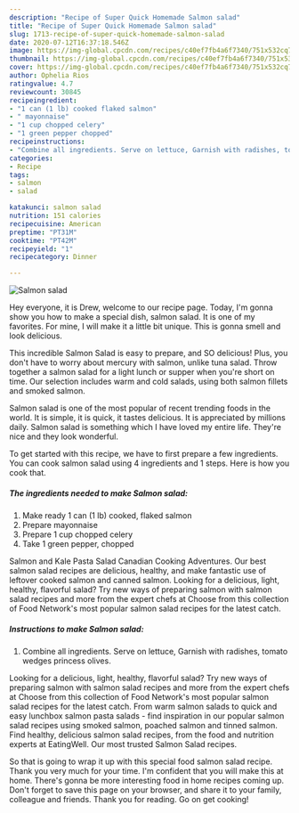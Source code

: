 ```yaml
---
description: "Recipe of Super Quick Homemade Salmon salad"
title: "Recipe of Super Quick Homemade Salmon salad"
slug: 1713-recipe-of-super-quick-homemade-salmon-salad
date: 2020-07-12T16:37:18.546Z
image: https://img-global.cpcdn.com/recipes/c40ef7fb4a6f7340/751x532cq70/salmon-salad-recipe-main-photo.jpg
thumbnail: https://img-global.cpcdn.com/recipes/c40ef7fb4a6f7340/751x532cq70/salmon-salad-recipe-main-photo.jpg
cover: https://img-global.cpcdn.com/recipes/c40ef7fb4a6f7340/751x532cq70/salmon-salad-recipe-main-photo.jpg
author: Ophelia Rios
ratingvalue: 4.7
reviewcount: 30845
recipeingredient:
- "1 can (1 lb) cooked flaked salmon"
- " mayonnaise"
- "1 cup chopped celery"
- "1 green pepper chopped"
recipeinstructions:
- "Combine all ingredients. Serve on lettuce, Garnish with radishes, tomato wedges princess olives."
categories:
- Recipe
tags:
- salmon
- salad

katakunci: salmon salad 
nutrition: 151 calories
recipecuisine: American
preptime: "PT31M"
cooktime: "PT42M"
recipeyield: "1"
recipecategory: Dinner

---
```



![Salmon salad](https://img-global.cpcdn.com/recipes/c40ef7fb4a6f7340/751x532cq70/salmon-salad-recipe-main-photo.jpg)

Hey everyone, it is Drew, welcome to our recipe page. Today, I'm gonna show you how to make a special dish, salmon salad. It is one of my favorites. For mine, I will make it a little bit unique. This is gonna smell and look delicious.

This incredible Salmon Salad is easy to prepare, and SO delicious! Plus, you don&#39;t have to worry about mercury with salmon, unlike tuna salad. Throw together a salmon salad for a light lunch or supper when you&#39;re short on time. Our selection includes warm and cold salads, using both salmon fillets and smoked salmon.

Salmon salad is one of the most popular of recent trending foods in the world. It is simple, it is quick, it tastes delicious. It is appreciated by millions daily. Salmon salad is something which I have loved my entire life. They're nice and they look wonderful.


To get started with this recipe, we have to first prepare a few ingredients. You can cook salmon salad using 4 ingredients and 1 steps. Here is how you cook that.

<!--inarticleads1-->

##### The ingredients needed to make Salmon salad:

1. Make ready 1 can (1 lb) cooked, flaked salmon
1. Prepare  mayonnaise
1. Prepare 1 cup chopped celery
1. Take 1 green pepper, chopped


Salmon and Kale Pasta Salad Canadian Cooking Adventures. Our best salmon salad recipes are delicious, healthy, and make fantastic use of leftover cooked salmon and canned salmon. Looking for a delicious, light, healthy, flavorful salad? Try new ways of preparing salmon with salmon salad recipes and more from the expert chefs at Choose from this collection of Food Network&#39;s most popular salmon salad recipes for the latest catch. 

<!--inarticleads2-->

##### Instructions to make Salmon salad:

1. Combine all ingredients. Serve on lettuce, Garnish with radishes, tomato wedges princess olives.


Looking for a delicious, light, healthy, flavorful salad? Try new ways of preparing salmon with salmon salad recipes and more from the expert chefs at Choose from this collection of Food Network&#39;s most popular salmon salad recipes for the latest catch. From warm salmon salads to quick and easy lunchbox salmon pasta salads - find inspiration in our popular salmon salad recipes using smoked salmon, poached salmon and tinned salmon. Find healthy, delicious salmon salad recipes, from the food and nutrition experts at EatingWell. Our most trusted Salmon Salad recipes. 

So that is going to wrap it up with this special food salmon salad recipe. Thank you very much for your time. I'm confident that you will make this at home. There's gonna be more interesting food in home recipes coming up. Don't forget to save this page on your browser, and share it to your family, colleague and friends. Thank you for reading. Go on get cooking!
